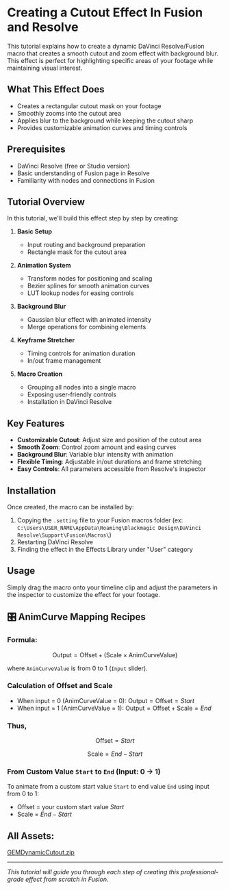 # Creating a Cutout Effect In Fusion and Resolve

This tutorial explains how to create a dynamic DaVinci Resolve/Fusion macro that creates a smooth cutout and zoom effect with background blur. This effect is perfect for highlighting specific areas of your footage while maintaining visual interest.

## What This Effect Does

- Creates a rectangular cutout mask on your footage
- Smoothly zooms into the cutout area
- Applies blur to the background while keeping the cutout sharp
- Provides customizable animation curves and timing controls

## Prerequisites

- DaVinci Resolve (free or Studio version)
- Basic understanding of Fusion page in Resolve
- Familiarity with nodes and connections in Fusion

## Tutorial Overview

In this tutorial, we'll build this effect step by step by creating:

1. **Basic Setup**
   - Input routing and background preparation
   - Rectangle mask for the cutout area

2. **Animation System**
   - Transform nodes for positioning and scaling
   - Bezier splines for smooth animation curves
   - LUT lookup nodes for easing controls

3. **Background Blur**
   - Gaussian blur effect with animated intensity
   - Merge operations for combining elements

4. **Keyframe Stretcher**
   - Timing controls for animation duration
   - In/out frame management

5. **Macro Creation**
   - Grouping all nodes into a single macro
   - Exposing user-friendly controls
   - Installation in DaVinci Resolve

## Key Features

- **Customizable Cutout**: Adjust size and position of the cutout area
- **Smooth Zoom**: Control zoom amount and easing curves
- **Background Blur**: Variable blur intensity with animation
- **Flexible Timing**: Adjustable in/out durations and frame stretching
- **Easy Controls**: All parameters accessible from Resolve's inspector

## Installation

Once created, the macro can be installed by:
1. Copying the `.setting` file to your Fusion macros folder (ex: `C:\Users\USER_NAME\AppData\Roaming\Blackmagic Design\DaVinci Resolve\Support\Fusion\Macros\`)
2. Restarting DaVinci Resolve
3. Finding the effect in the Effects Library under "User" category

## Usage

Simply drag the macro onto your timeline clip and adjust the parameters in the inspector to customize the effect for your footage.

## 🎛️ AnimCurve Mapping Recipes

### Formula:

$$
\text{Output} = \text{Offset} + (\text{Scale} \times \text{AnimCurveValue})
$$

where `AnimCurveValue` is from 0 to 1 (`Input` slider).

### Calculation of Offset and Scale

- When input = 0 (AnimCurveValue = 0): $\text{Output} = \text{Offset} = Start$
- When input = 1 (AnimCurveValue = 1): $\text{Output} = \text{Offset} + \text{Scale} = End$

### Thus,

$$
\text{Offset} = Start
$$

$$
\text{Scale} = End - Start
$$

### From Custom Value `Start` to `End` (Input: 0 → 1)
To animate from a custom start value `Start` to end value `End` using input from 0 to 1:
- Offset = your custom start value $Start$
- Scale = $End - Start$

## All Assets:
[GEMDynamicCutout.zip](https://github.com/GuyMicciche/Tutorial-Assets/blob/main/Creating%20a%20Cutout%20Effect%20In%20Fusion%20and%20Resolve/Assets/GEMDynamicCutout.zip)

---

*This tutorial will guide you through each step of creating this professional-grade effect from scratch in Fusion.*
